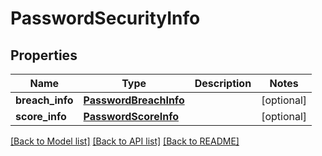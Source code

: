 # PasswordSecurityInfo

## Properties
Name | Type | Description | Notes
------------ | ------------- | ------------- | -------------
**breach_info** | [**PasswordBreachInfo**](PasswordBreachInfo.md) |  | [optional] 
**score_info** | [**PasswordScoreInfo**](PasswordScoreInfo.md) |  | [optional] 

[[Back to Model list]](../README.md#documentation-for-models) [[Back to API list]](../README.md#documentation-for-api-endpoints) [[Back to README]](../README.md)


